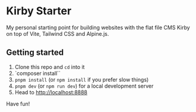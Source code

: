 # Kirby Starter

My personal starting point for building websites with the flat file CMS Kirby on top of Vite, Tailwind CSS and Alpine.js.

## Getting started

1. Clone this repo and `cd` into it
2. `composer install``
3. `pnpm install` (or `npm install` if you prefer slow things)
4. `pnpm dev` (or `npm run dev`) for a local development server
5. Head to [http://localhost:8888](http://localhost:8888)

Have fun!
